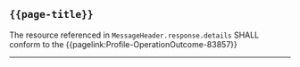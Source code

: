 ## <code>{{page-title}}</code>

The resource referenced in `MessageHeader.response.details` SHALL conform to the {{pagelink:Profile-OperationOutcome-83857}}

---

